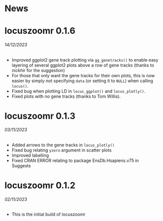 News
=====

# locuszoomr 0.1.6
###### 14/12/2023

* Improved ggplot2 gene track plotting via `gg_genetracks()` to enable easy 
layering of several ggplot2 plots above a row of gene tracks (thanks to nickhir 
for the suggestion)
* For those that only want the gene tracks for their own plots, this is now 
easier by simply not specifying `data` (or setting it to `NULL`) when calling 
`locus()`.
* Fixed bug when plotting LD in `locus_ggplot()` and `locus_plotly()`.
* Fixed plots with no gene tracks (thanks to Tom Willis).

# locuszoomr 0.1.3
###### 03/11/2023

* Added arrows to the gene tracks in `locus_plotly()`
* Fixed bug relating `yzero` argument in scatter plots
* Improved labelling
* Fixed CRAN ERROR relating to package EnsDb.Hsapiens.v75 in Suggests

# locuszoomr 0.1.2
###### 02/11/2023

* This is the initial build of locuszoomr
